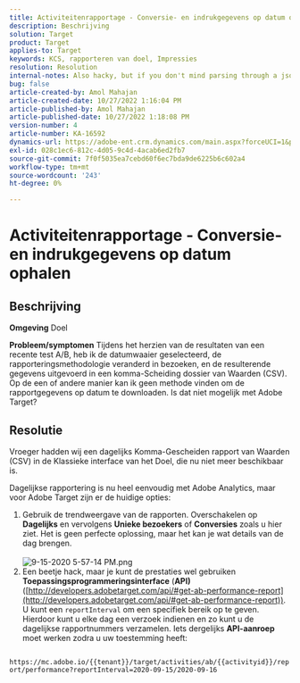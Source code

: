```yaml
---
title: Activiteitenrapportage - Conversie- en indrukgegevens op datum ophalen
description: Beschrijving
solution: Target
product: Target
applies-to: Target
keywords: KCS, rapporteren van doel, Impressies
resolution: Resolution
internal-notes: Also hacky, but if you don't mind parsing through a json file for the data, the UI makes a request to get that daily data when you load the trend report above you could grab. If you monitor the network calls it should be one with the file name of performance.at.json.
bug: false
article-created-by: Amol Mahajan
article-created-date: 10/27/2022 1:16:04 PM
article-published-by: Amol Mahajan
article-published-date: 10/27/2022 1:18:08 PM
version-number: 4
article-number: KA-16592
dynamics-url: https://adobe-ent.crm.dynamics.com/main.aspx?forceUCI=1&pagetype=entityrecord&etn=knowledgearticle&id=fc74787f-f955-ed11-bba2-6045bd006793
exl-id: 028c1ec6-812c-4d05-9c4d-4acab6ed2fb7
source-git-commit: 7f0f5035ea7cebd60f6ec7bda9de6225b6c602a4
workflow-type: tm+mt
source-wordcount: '243'
ht-degree: 0%

---
```


# Activiteitenrapportage - Conversie- en indrukgegevens op datum ophalen

## Beschrijving

<b>Omgeving</b>
Doel


<b>Probleem/symptomen</b>
Tijdens het herzien van de resultaten van een recente test A/B, heb ik de datumwaaier geselecteerd, de rapporteringsmethodologie veranderd in bezoeken, en de resulterende gegevens uitgevoerd in een komma-Scheiding dossier van Waarden (CSV). Op de een of andere manier kan ik geen methode vinden om de rapportgegevens op datum te downloaden. Is dat niet mogelijk met Adobe Target?




## Resolutie


Vroeger hadden wij een dagelijks Komma-Gescheiden rapport van Waarden (CSV) in de Klassieke interface van het Doel, die nu niet meer beschikbaar is.

Dagelijkse rapportering is nu heel eenvoudig met Adobe Analytics, maar voor Adobe Target zijn er de huidige opties:

1. Gebruik de trendweergave van de rapporten. Overschakelen op <b>Dagelijks</b> en vervolgens <b>Unieke bezoekers</b> of <b>Conversies</b> zoals u hier ziet. Het is geen perfecte oplossing, maar het kan je wat details van de dag brengen.<br>\
   ![9-15-2020 5-57-14 PM.png](https://experienceleaguecommunities.adobe.com/t5/image/serverpage/image-id/26856iB79D1F7E2EB217FD/image-size/medium?v=1.0&amp;amp;px=400)
2. Een beetje hack, maar je kunt de prestaties wel gebruiken <b>Toepassingsprogrammeringsinterface</b> (<b>API)</b> ([http://developers.adobetarget.com/api/#get-ab-performance-report](http://developers.adobetarget.com/api/#get-ab-performance-report)). U kunt een `reportInterval` om een specifiek bereik op te geven. Hierdoor kunt u elke dag een verzoek indienen en zo kunt u de dagelijkse rapportnummers verzamelen. Iets dergelijks <b>API-aanroep</b> moet werken zodra u uw toestemming heeft:


`      https://mc.adobe.io/{{tenant}}/target/activities/ab/{{activityid}}/report/performance?reportInterval=2020-09-15/2020-09-16`
